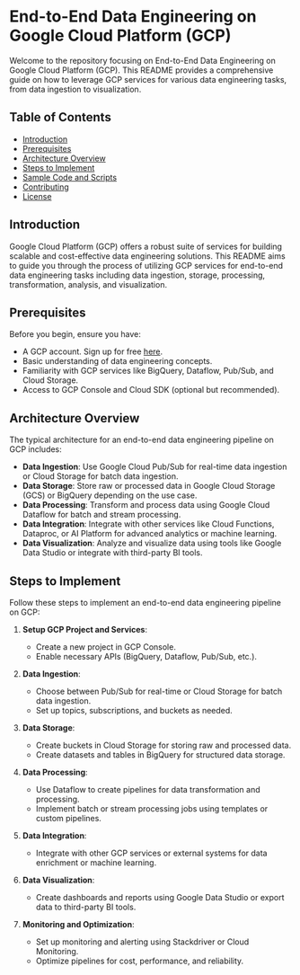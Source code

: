 # End-to-End Data Engineering on Google Cloud Platform (GCP)

Welcome to the repository focusing on End-to-End Data Engineering on Google Cloud Platform (GCP). This README provides a comprehensive guide on how to leverage GCP services for various data engineering tasks, from data ingestion to visualization.

## Table of Contents

- [Introduction](#introduction)
- [Prerequisites](#prerequisites)
- [Architecture Overview](#architecture-overview)
- [Steps to Implement](#steps-to-implement)
- [Sample Code and Scripts](#sample-code-and-scripts)
- [Contributing](#contributing)
- [License](#license)

## Introduction

Google Cloud Platform (GCP) offers a robust suite of services for building scalable and cost-effective data engineering solutions. This README aims to guide you through the process of utilizing GCP services for end-to-end data engineering tasks including data ingestion, storage, processing, transformation, analysis, and visualization.

## Prerequisites

Before you begin, ensure you have:

- A GCP account. Sign up for free [here](https://cloud.google.com/).
- Basic understanding of data engineering concepts.
- Familiarity with GCP services like BigQuery, Dataflow, Pub/Sub, and Cloud Storage.
- Access to GCP Console and Cloud SDK (optional but recommended).

## Architecture Overview

The typical architecture for an end-to-end data engineering pipeline on GCP includes:

- **Data Ingestion**: Use Google Cloud Pub/Sub for real-time data ingestion or Cloud Storage for batch data ingestion.
- **Data Storage**: Store raw or processed data in Google Cloud Storage (GCS) or BigQuery depending on the use case.
- **Data Processing**: Transform and process data using Google Cloud Dataflow for batch and stream processing.
- **Data Integration**: Integrate with other services like Cloud Functions, Dataproc, or AI Platform for advanced analytics or machine learning.
- **Data Visualization**: Analyze and visualize data using tools like Google Data Studio or integrate with third-party BI tools.

## Steps to Implement

Follow these steps to implement an end-to-end data engineering pipeline on GCP:

1. **Setup GCP Project and Services**:
   - Create a new project in GCP Console.
   - Enable necessary APIs (BigQuery, Dataflow, Pub/Sub, etc.).

2. **Data Ingestion**:
   - Choose between Pub/Sub for real-time or Cloud Storage for batch data ingestion.
   - Set up topics, subscriptions, and buckets as needed.

3. **Data Storage**:
   - Create buckets in Cloud Storage for storing raw and processed data.
   - Create datasets and tables in BigQuery for structured data storage.

4. **Data Processing**:
   - Use Dataflow to create pipelines for data transformation and processing.
   - Implement batch or stream processing jobs using templates or custom pipelines.

5. **Data Integration**:
   - Integrate with other GCP services or external systems for data enrichment or machine learning.

6. **Data Visualization**:
   - Create dashboards and reports using Google Data Studio or export data to third-party BI tools.

7. **Monitoring and Optimization**:
   - Set up monitoring and alerting using Stackdriver or Cloud Monitoring.
   - Optimize pipelines for cost, performance, and reliability.

 

 
